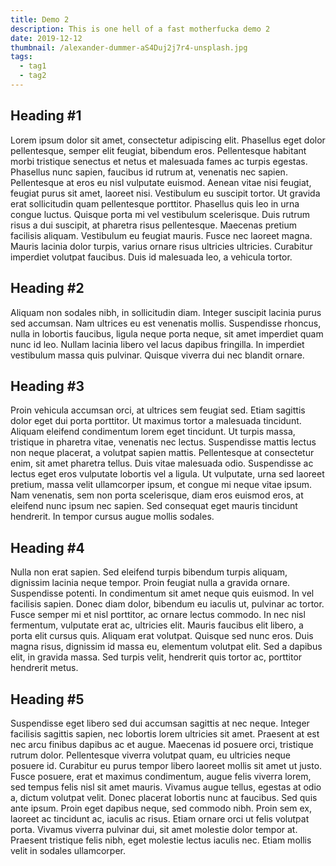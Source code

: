 ```yaml
---
title: Demo 2
description: This is one hell of a fast motherfucka demo 2
date: 2019-12-12
thumbnail: /alexander-dummer-aS4Duj2j7r4-unsplash.jpg
tags:
  - tag1
  - tag2
---
```

## Heading #1
Lorem ipsum dolor sit amet, consectetur adipiscing elit. Phasellus eget dolor pellentesque, semper elit feugiat, bibendum eros. Pellentesque habitant morbi tristique senectus et netus et malesuada fames ac turpis egestas. Phasellus nunc sapien, faucibus id rutrum at, venenatis nec sapien. Pellentesque at eros eu nisl vulputate euismod. Aenean vitae nisi feugiat, feugiat purus sit amet, laoreet nisi. Vestibulum eu suscipit tortor. Ut gravida erat sollicitudin quam pellentesque porttitor. Phasellus quis leo in urna congue luctus. Quisque porta mi vel vestibulum scelerisque. Duis rutrum risus a dui suscipit, at pharetra risus pellentesque. Maecenas pretium facilisis aliquam. Vestibulum eu feugiat mauris. Fusce nec laoreet magna. Mauris lacinia dolor turpis, varius ornare risus ultricies ultricies. Curabitur imperdiet volutpat faucibus. Duis id malesuada leo, a vehicula tortor.

## Heading #2
Aliquam non sodales nibh, in sollicitudin diam. Integer suscipit lacinia purus sed accumsan. Nam ultrices eu est venenatis mollis. Suspendisse rhoncus, nulla in lobortis faucibus, ligula neque porta neque, sit amet imperdiet quam nunc id leo. Nullam lacinia libero vel lacus dapibus fringilla. In imperdiet vestibulum massa quis pulvinar. Quisque viverra dui nec blandit ornare.

## Heading #3
Proin vehicula accumsan orci, at ultrices sem feugiat sed. Etiam sagittis dolor eget dui porta porttitor. Ut maximus tortor a malesuada tincidunt. Aliquam eleifend condimentum lorem eget tincidunt. Ut turpis massa, tristique in pharetra vitae, venenatis nec lectus. Suspendisse mattis lectus non neque placerat, a volutpat sapien mattis. Pellentesque at consectetur enim, sit amet pharetra tellus. Duis vitae malesuada odio. Suspendisse ac lectus eget eros vulputate lobortis vel a ligula. Ut vulputate, urna sed laoreet pretium, massa velit ullamcorper ipsum, et congue mi neque vitae ipsum. Nam venenatis, sem non porta scelerisque, diam eros euismod eros, at eleifend nunc ipsum nec sapien. Sed consequat eget mauris tincidunt hendrerit. In tempor cursus augue mollis sodales.

## Heading #4
Nulla non erat sapien. Sed eleifend turpis bibendum turpis aliquam, dignissim lacinia neque tempor. Proin feugiat nulla a gravida ornare. Suspendisse potenti. In condimentum sit amet neque quis euismod. In vel facilisis sapien. Donec diam dolor, bibendum eu iaculis ut, pulvinar ac tortor. Fusce semper mi et nisl porttitor, ac ornare lectus commodo. In nec nisl fermentum, vulputate erat ac, ultricies elit. Mauris faucibus elit libero, a porta elit cursus quis. Aliquam erat volutpat. Quisque sed nunc eros. Duis magna risus, dignissim id massa eu, elementum volutpat elit. Sed a dapibus elit, in gravida massa. Sed turpis velit, hendrerit quis tortor ac, porttitor hendrerit metus.

## Heading #5
Suspendisse eget libero sed dui accumsan sagittis at nec neque. Integer facilisis sagittis sapien, nec lobortis lorem ultricies sit amet. Praesent at est nec arcu finibus dapibus ac et augue. Maecenas id posuere orci, tristique rutrum dolor. Pellentesque viverra volutpat quam, eu ultricies neque posuere id. Curabitur eu purus tempor libero laoreet mollis sit amet ut justo. Fusce posuere, erat et maximus condimentum, augue felis viverra lorem, sed tempus felis nisl sit amet mauris. Vivamus augue tellus, egestas at odio a, dictum volutpat velit. Donec placerat lobortis nunc at faucibus. Sed quis ante ipsum. Proin eget dapibus neque, sed commodo nibh. Proin sem ex, laoreet ac tincidunt ac, iaculis ac risus. Etiam ornare orci ut felis volutpat porta. Vivamus viverra pulvinar dui, sit amet molestie dolor tempor at. Praesent tristique felis nibh, eget molestie lectus iaculis nec. Etiam mollis velit in sodales ullamcorper.
